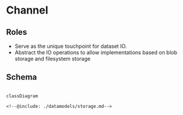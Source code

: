 # Channel

## Roles

- Serve as the unique touchpoint for dataset IO.
- Abstract the IO operations to allow implementations based on blob storage and filesystem storage

## Schema

```mermaid

classDiagram

<!--@include: ./datamodels/storage.md-->

```
